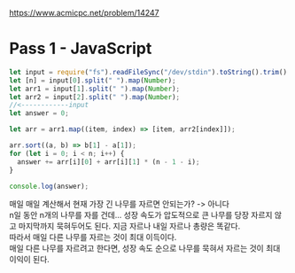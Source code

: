 https://www.acmicpc.net/problem/14247

# Pass 1 - JavaScript
~~~javascript
let input = require("fs").readFileSync("/dev/stdin").toString().trim().split('\n');
let [n] = input[0].split(" ").map(Number);
let arr1 = input[1].split(" ").map(Number);
let arr2 = input[2].split(" ").map(Number);
//<------------input
let answer = 0;

let arr = arr1.map((item, index) => [item, arr2[index]]);

arr.sort((a, b) => b[1] - a[1]);
for (let i = 0; i < n; i++) {
  answer += arr[i][0] + arr[i][1] * (n - 1 - i);
}

console.log(answer);

~~~

매일 매일 계산해서 현재 가장 긴 나무를 자르면 안되는가? -> 아니다  
n일 동안 n개의 나무를 자를 건데... 성장 속도가 압도적으로 큰 나무를 당장 자르지 않고 마지막까지 묵혀두어도 된다. 지금 자르나 내일 자르나 총량은 똑같다.  
따라서 매일 다른 나무를 자르는 것이 최대 이득이다.  
매일 다른 나무를 자르려고 한다면, 성장 속도 순으로 나무를 묵혀서 자르는 것이 최대 이익이 된다.  
